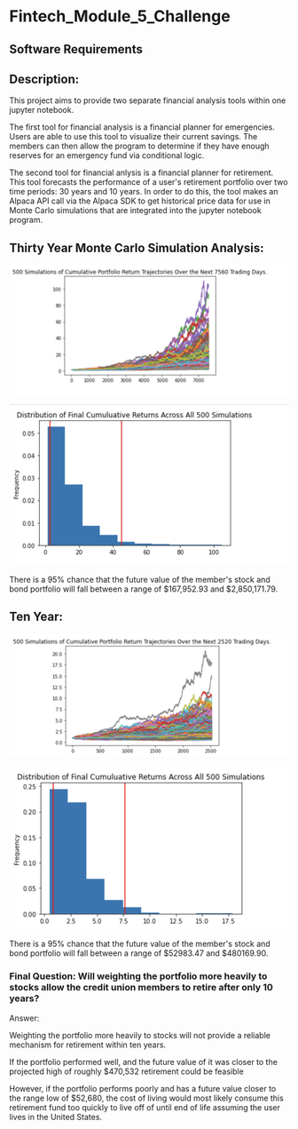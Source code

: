 # Fintech_Module_5_Challenge


## Software Requirements


## Description:

This project aims to provide two separate financial analysis tools within one jupyter notebook. 

The first tool for financial analysis is a financial planner for emergencies. Users are able to use this tool to visualize their current savings. The members can then allow the program to determine if they have enough reserves for an emergency fund via conditional logic. 
    
The second tool for financial anlysis is a financial planner for retirement. This tool forecasts the performance of a user's retirement portfolio over two time periods: 30 years and 10 years. In order to do this, the tool makes an Alpaca API call via the Alpaca SDK to get historical price data for use in Monte Carlo simulations that are integrated into the jupyter notebook program.

    
## Thirty Year Monte Carlo Simulation Analysis: 

![alt text](https://github.com/rhurst11/Fintech_Module_5_Challenge/blob/main/Screenshots_Mod_5/30_yr_mod_5_MC.png)

![alt text](https://github.com/rhurst11/Fintech_Module_5_Challenge/blob/main/Screenshots_Mod_5/30_yr_mod_5_CI.png)

There is a 95% chance that the future value of the member's stock and bond portfolio will fall between a range of $167,952.93 and $2,850,171.79.


## Ten Year:

![alt text](https://github.com/rhurst11/Fintech_Module_5_Challenge/blob/main/Screenshots_Mod_5/10_yr_mod_5_MC.png)

![alt text](https://github.com/rhurst11/Fintech_Module_5_Challenge/blob/main/Screenshots_Mod_5/10_yr_mod_5_CI.png)

There is a 95% chance that the future value of the member's stock and bond portfolio will fall between a range of $52983.47 and $480169.90.


### Final Question: Will weighting the portfolio more heavily to stocks allow the credit union members to retire after only 10 years?

Answer:

Weighting the portfolio more heavily to stocks will not provide a reliable mechanism for retirement within ten years. 

If the portfolio performed well, and the future value of it was closer to the projected high of roughly $470,532 retirement could be feasible 

However, if the portfolio performs poorly and has a future value closer to the range low of $52,680, the cost of living would most likely consume this retirement fund too quickly to live off of until end of life assuming the user lives in the United States. 




